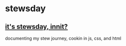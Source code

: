 # stewsday
## [it's stewsday, innit?](https://kiecphrase.github.io/stewsday/homepage.html)

documenting my stew journey, cookin in js, css, and html
